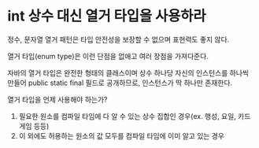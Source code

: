 # int 상수 대신 열거 타입을 사용하라

정수, 문자열 열거 패턴은 타입 안전성을 보장할 수 없으며 표현력도 좋지 않다.

열거 타입(enum type)은 이런 단점을 없애고 여러 장점을 가져다준다.

자바의 열거 타입은 완전한 형태의 클래스이며 상수 하나당 자신의 인스턴스를 하나씩 만들어 public static final 필드로 공개하므로, 인스턴스가 딱 하나만 존재한다.

열거 타입을 언제 사용해야 하는가?

1. 필요한 원소를 컴파일 타임에 다 알 수 있는 상수 집합인 경우(ex. 행성, 요일, 카드게임 등등)
2. 이 외에도 허용하는 원소의 값 모두를 컴파일 타임에 이미 알고 있는 경우


